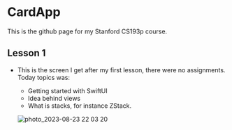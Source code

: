 # CardApp
This is the github page for my Stanford CS193p course. 

## Lesson 1
 * This is the screen I get after my first lesson, there were no assignments. Today topics was:
   
   - Getting started with SwiftUI
   - Idea behind views
   - What is stacks, for instance ZStack.
     
   ![photo_2023-08-23 22 03 20](https://github.com/Jacob59569/CardApp/assets/110312077/469f1981-4ed5-4c7a-953a-5466669598e2)
